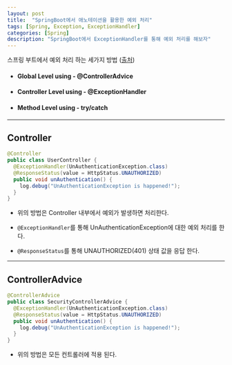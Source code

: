 ```yaml
---
layout: post
title:  "SpringBoot에서 애노테이션을 활용한 예외 처리"
tags: [Spring, Exception, ExceptionHandler]
categories: [Spring]
description: "SpringBoot에서 ExceptionHandler를 통해 예외 처리를 해보자"
---
```


스프링 부트에서 예외 처리 하는 세가지 방법 ([출처](http://www.ekiras.com/2016/02/how-to-do-exception-handling-in-springboot-rest-application.html))

- #### Global Level using -  @ControllerAdvice  
- #### Controller Level using - @ExceptionHandler   
- #### Method Level using - try/catch    



---

## Controller  

```java
@Controller
public class UserController {
  @ExceptionHandler(UnAuthenticationException.class)
  @ResponseStatus(value = HttpStatus.UNAUTHORIZED)
  public void unAuthentication() {
    log.debug("UnAuthenticationException is happened!");
  }
}
```

- 위의 방법은 Controller 내부에서 예외가 발생하면 처리한다.  

- `@ExceptionHandler`를 통해 UnAuthenticationException에 대한 예외 처리를 한다.  

- `@ResponseStatus`를 통해 UNAUTHORIZED(401) 상태 값을 응답 한다.  

---

## ControllerAdvice  

```java
@ControllerAdvice
public class SecurityControllerAdvice {
  @ExceptionHandler(UnAuthenticationException.class)
  @ResponseStatus(value = HttpStatus.UNAUTHORIZED)
  public void unAuthentication() {
    log.debug("UnAuthenticationException is happened!");
  }
}

```  

- 위의 방법은 모든 컨트롤러에 적용 된다.  
